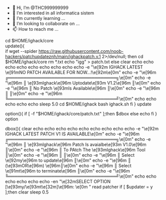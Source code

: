 - 👋 Hi, I’m @THC999999999
- 👀 I’m interested in all informatica sistem
- 🌱 I’m currently learning ...
- 💞️ I’m looking to collaborate on ...
- 📫 How to reach me ...

<!---
THC999999999/THC999999999 is a ✨ special ✨ repository because its `README.md` (this file) appears on your GitHub profile.
You can click the Preview link to take a look at your changes.
--->

cd $HOME/ighack/core                                                                                   
update(){                                                                                                             
if wget --spider https://raw.githubusercontent.com/noob-hackers/patchupdateznh/main/ighackpatch.v.1 2>/dev/null; then
cd $HOME/ighack/core
rm *.txt
echo "igg" > patch.txt
else
clear
echo
echo
echo
echo
echo
echo
echo
echo
echo -e "\e[92m             IGHACK LATEST \e[91mNO PATCH AVAILABLE FOR NOW...!\e[92m\e[0m"
echo -e "\e[96m                ╔═══════════════════════════════════╗\e[0m"
echo -e "\e[96m                ║       \e[93mIghack\e[96m Uptodate\e[93m V1.2\e[96m        ║\e[0m"
echo -e "\e[96m                ║        No Patch \e[93mIs Available\e[96m      ║\e[0m"
echo -e "\e[96m                ║                                   ║\e[0m"
echo -e "\e[96m                ╚═══════════════════════════════════╝\e[0m"
echo
echo
echo
echo
echo
sleep 5.0
cd $HOME/ighack
bash ighack.sh
fi
}
update
 
option(){
if [ -f "$HOME/ighack/core/patch.txt" ];then
$dbox
else
echo
fi
}
option
 
dbox(){
clear
echo
echo
echo
echo
echo
echo
echo
echo
echo -e "\e[92m                   IGHACK LATEST PATCH V1 IS AVAILABLE\e[0m"
echo -e "\e[96m                ╔═══════════════════════════════════╗\e[0m"
echo -e "\e[96m                ║  \e[93mIghack\e[96m Patch Is avaialbe\e[93m V1.0\e[96m    ║\e[0m"
echo -e "\e[96m                ║    To PAtch The \e[93mIghack\e[96m Tool       ║\e[0m"
echo -e "\e[96m                ║                                   ║\e[0m"
echo -e "\e[96m                ║         Select \e[92my\e[96m to update\e[96m        ║\e[0m"
echo -e "\e[96m                ║                (\e[93mOR\e[96m)               \e[96m║\e[0m"
echo -e "\e[96m                ║        Select \e[91mt\e[96m to terminate\e[96m      ║\e[0m"
echo -e "\e[96m                ╚═══════════════════════════════════╝\e[0m"
echo
echo
echo
echo
echo
echo -en "\e[32mSELECT OPTION [\e[93my/\e[93mt\e[32m]\e[96m: \e[0m "
read patcher
if [ $updater = y ];then
clear
sleep 0.5
